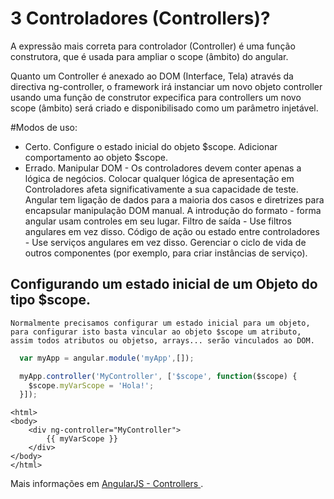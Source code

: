 3 Controladores (Controllers)?
========

A expressão mais correta para controlador (Controller) é uma  função construtora, que é usada para ampliar o scope (âmbito) do angular. 

Quanto um Controller é anexado ao DOM (Interface, Tela) através da directiva ng-controller, o framework irá instanciar um novo objeto controller usando uma função de construtor expecifica para controllers um novo scope (âmbito) será criado e disponibilisado como um parâmetro injetável.

#Modos de uso:


- Certo.
	Configure o estado inicial do objeto $scope.
	Adicionar comportamento ao objeto $scope.
- Errado.
	Manipular DOM - Os controladores devem conter apenas a lógica de negócios. Colocar qualquer lógica de apresentação em Controladores afeta significativamente a sua capacidade de teste. Angular tem ligação de dados para a maioria dos casos e diretrizes para encapsular manipulação DOM manual.
	A introdução do formato - forma angular usam controles em seu lugar.
	Filtro de saída - Use filtros angulares em vez disso.
	Código de ação ou estado entre controladores - Use serviços angulares em vez disso.
	Gerenciar o ciclo de vida de outros componentes (por exemplo, para criar instâncias de serviço).	

## Configurando um estado inicial de um Objeto do tipo $scope.
	Normalmente precisamos configurar um estado inicial para um objeto, para configurar isto basta vincular ao objeto $scope um atributo, assim todos atributos ou objetso, arrays... serão vinculados ao DOM. 


  ```js
	var myApp = angular.module('myApp',[]);

	myApp.controller('MyController', ['$scope', function($scope) {
	  $scope.myVarScope = 'Hola!';
	}]);
```
    <html>
    <body>   	
		<div ng-controller="MyController">
			{{ myVarScope }}
		</div>
    </body>
    </html>

Mais informações em [AngularJS - Controllers ](https://docs.angularjs.org/guide/controller).
